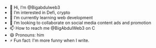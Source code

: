 - 👋 Hi, I’m @Bigabdulweb3
- 👀 I’m interested in Defi, crypto 
- 🌱 I’m currently learning web development 
- 💞️ I’m looking to collaborate on social media content ads and promotion
- 📫 How to reach me @BigAbdulWeb3 on C
- 😄 Pronouns: him
- ⚡ Fun fact: I'm more funny when I write.

<!---
Bigabdulweb3/Bigabdulweb3 is a ✨ special ✨ repository because its `README.md` (this file) appears on your GitHub profile.
You can click the Preview link to take a look at your changes.
--->
